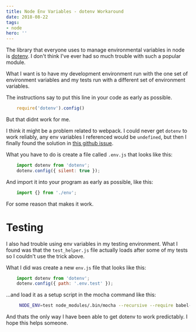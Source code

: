 ```yaml
---
title: Node Env Variables - dotenv Workaround
date: 2018-08-22
tags:
- node
hero: ''
---
```

The library that everyone uses to manage environmental variables in node is [dotenv](https://www.npmjs.com/package/dotenv "https://www.npmjs.com/package/dotenv"). I don't think I've ever had so much trouble with such a popular module.

What I want is to have my development environment run with the one set of environment variables and my tests run with a different set of environment variables.


The instructions say to put this line in your code as early as possible.

```js
    require('dotenv').config()
```

But that didnt work for me.

I think it might be a problem related to webpack. I could never get `dotenv` to work reliably, any env variables I referenced would be `undefined`, but then I finally found the solution in [this github issue](https://github.com/motdotla/dotenv/issues/133#issuecomment-255298822 "https://github.com/motdotla/dotenv/issues/133#issuecomment-255298822").

What you have to do is create a file called `.env.js` that looks like this:

```js
    import dotenv from 'dotenv';
    dotenv.config({ silent: true });
```

And import it into your program as early as possible, like this:

```js
    import {} from './env';
```

For some reason that makes it work.

# Testing

I also had trouble using env variables in my testing environment. What I found was that the `test_helper.js` file actually loads after some of my tests so I couldn't use the trick above.

What I did was create a new `env.js` file that looks like this:

```js
    import dotenv from 'dotenv';
    dotenv.config({ path: '.env.test' });
```

...and load it as a setup script in the mocha command like this:

```bash
     NODE_ENV=test node_modules/.bin/mocha --recursive --require babel-core/register --require ./test/env.js --exit
```

And thats the only way I have been able to get dotenv to work predictably. I hope this helps someone.